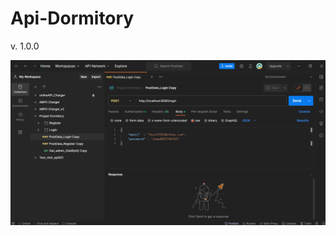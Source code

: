 # Api-Dormitory
v. 1.0.0

![Logo](https://github.com/Teerapoom/Api-Dormitory/blob/main/img/login.png)
